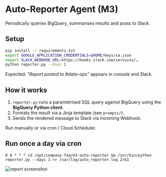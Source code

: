 # Auto-Reporter Agent (M3)

Periodically queries BigQuery, summarises results and posts to Slack.

## Setup
```bash
pip install -r requirements.txt
export GOOGLE_APPLICATION_CREDENTIALS=$HOME/keys/sa.json
export SLACK_WEBHOOK_URL=https://hooks.slack.com/services/…
python reporter.py --days 1
```

Expected: *"Report posted to #data-ops"* appears in console and Slack.

## How it works
1. `reporter.py` runs a parametrised SQL query against BigQuery using the **BigQuery Python client**.
2. Formats the result via a Jinja template (see `prompts/`).
3. Sends the rendered message to Slack via Incoming Webhook.

Run manually or via cron / Cloud Scheduler.

## Run once a day via cron
```
0 8 * * * cd /opt/company-faq/m3-auto-reporter && /usr/bin/python reporter.py --days 1 >> /var/log/auto_reporter.log 2>&1
```

![report screenshot](../docs/m3_report.png)
